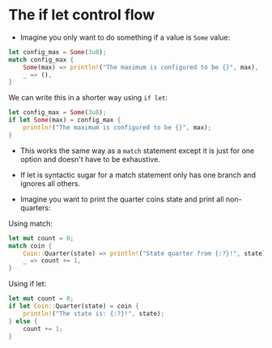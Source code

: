 # The if let control flow

- Imagine you only want to do something if a value is `Some` value:

```rust
let config_max = Some(3u8);
match config_max {
    Some(max) => println!("The maximum is configured to be {}", max),
    _ => (),
}
```

We can write this in a shorter way using `if let`:

```rust
let config_max = Some(3u8);
if let Some(max) = config_max {
    println!("The maximum is configured to be {}", max);
}
```

- This works the same way as a `match` statement except it is just for one option and doesn't have to be exhaustive.
- If let is syntactic sugar for a match statement only has one branch and ignores all others.


- Imagine you want to print the quarter coins state and print all non-quarters:

Using match:
```rust
let mut count = 0;
match coin {
    Coin::Quarter(state) => println!("State quarter from {:?}!", state),
    _ => count += 1,
}
```

Using if let:
```rust
let mut count = 0;
if let Coin::Quarter(state) = coin {
    println!("The state is: {:?}!", state);
} else {
    count += 1;
}
```
